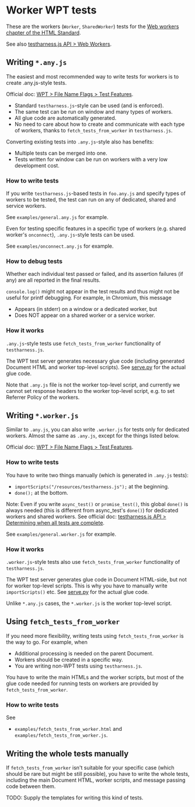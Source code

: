 # Worker WPT tests

These are the workers (`Worker`, `SharedWorker`) tests for the
[Web workers chapter of the HTML Standard](https://html.spec.whatwg.org/multipage/workers.html).

See also
[testharness.js API > Web Workers](https://web-platform-tests.org/writing-tests/testharness-api.html#web-workers).

## Writing `*.any.js`

The easiest and most recommended way to write tests for workers
is to create .any.js-style tests.

Official doc:
[WPT > File Name Flags > Test Features](https://web-platform-tests.org/writing-tests/file-names.html#test-features).

- Standard `testharness.js`-style can be used (and is enforced).
- The same test can be run on window and many types of workers.
- All glue code are automatically generated.
- No need to care about how to create and communicate with each type of workers,
  thanks to `fetch_tests_from_worker` in `testharness.js`.

Converting existing tests into `.any.js`-style also has benefits:

- Multiple tests can be merged into one.
- Tests written for window can be run on workers
  with a very low development cost.

### How to write tests

If you write `testharness.js`-based tests in `foo.any.js` and
specify types of workers to be tested,
the test can run on any of dedicated, shared and service workers.

See `examples/general.any.js` for example.

Even for testing specific features in a specific type of workers
(e.g. shared worker's `onconnect`), `.any.js`-style tests can be used.

See `examples/onconnect.any.js` for example.

### How to debug tests

Whether each individual test passed or failed,
and its assertion failures (if any) are all reported in the final results.

`console.log()` might not appear in the test results and
thus might not be useful for printf debugging.
For example, in Chromium, this message

- Appears (in stderr) on a window or a dedicated worker, but
- Does NOT appear on a shared worker or a service worker.

### How it works

`.any.js`-style tests use
`fetch_tests_from_worker` functionality of `testharness.js`.

The WPT test server generates necessary glue code
(including generated Document HTML and worker top-level scripts).
See
[serve.py](https://github.com/web-platform-tests/wpt/blob/master/tools/serve/serve.py)
for the actual glue code.

Note that `.any.js` file is not the worker top-level script,
and currently we cannot set response headers to the worker top-level script,
e.g. to set Referrer Policy of the workers.

## Writing `*.worker.js`

Similar to `.any.js`, you can also write `.worker.js`
for tests only for dedicated workers.
Almost the same as `.any.js`, except for the things listed below.

Official doc:
[WPT > File Name Flags > Test Features](https://web-platform-tests.org/writing-tests/file-names.html#test-features).

### How to write tests

You have to write two things manually (which is generated in `.any.js` tests):

- `importScripts("/resources/testharness.js");` at the beginning.
- `done();` at the bottom.

Note: Even if you write `async_test()` or `promise_test()`,
this global `done()` is always needed
(this is different from async_test's `done()`)
for dedicated workers and shared workers.
See official doc:
[testharness.js API > Determining when all tests are complete](https://web-platform-tests.org/writing-tests/testharness-api.html#determining-when-all-tests-are-complete).

See `examples/general.worker.js` for example.

### How it works

`.worker.js`-style tests also use
`fetch_tests_from_worker` functionality of `testharness.js`.

The WPT test server generates glue code in Document HTML-side,
but not for worker top-level scripts.
This is why you have to manually write `importScripts()` etc.
See
[serve.py](https://github.com/web-platform-tests/wpt/blob/master/tools/serve/serve.py)
for the actual glue code.

Unlike `*.any.js` cases, the `*.worker.js` is the worker top-level script.

## Using `fetch_tests_from_worker`

If you need more flexibility,
writing tests using `fetch_tests_from_worker` is the way to go.
For example, when

- Additional processing is needed on the parent Document.
- Workers should be created in a specific way.
- You are writing non-WPT tests using `testharness.js`.

You have to write the main HTMLs and the worker scripts,
but most of the glue code needed for running tests on workers
are provided by `fetch_tests_from_worker`.

### How to write tests

See

- `examples/fetch_tests_from_worker.html` and
  `examples/fetch_tests_from_worker.js`.

## Writing the whole tests manually

If `fetch_tests_from_worker` isn't suitable for your specific case
(which should be rare but might be still possible),
you have to write the whole tests,
including the main Document HTML, worker scripts,
and message passing code between them.

TODO: Supply the templates for writing this kind of tests.
